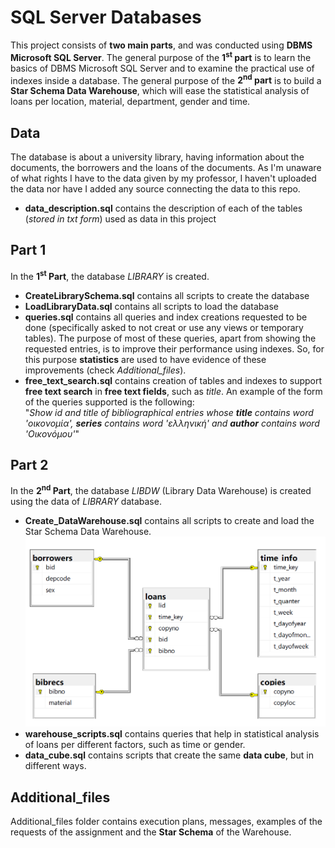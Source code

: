 # SQL Server Databases

This project consists of **two main parts**, and was conducted using **DBMS Microsoft SQL Server**. The general purpose of the **1<sup>st</sup> part** is to learn the basics of DBMS Microsoft SQL Server and to examine the practical use of indexes inside a database. The general purpose of the **2<sup>nd</sup> part** is to build a **Star Schema Data Warehouse**, which will ease the statistical analysis of loans per location, material, department, gender and time.  

## Data
The database is about a university library, having information about the documents, the borrowers and the loans of the documents.
As I'm unaware of what rights I have to the data given by my professor, I haven't uploaded the data nor have I added any source connecting the data to this repo.  
- **data_description.sql** contains the description of each of the tables (*stored in txt form*) used as data in this project

## Part 1
In the **1<sup>st</sup> Part**, the database *LIBRARY* is created.  
- **CreateLibrarySchema.sql** contains all scripts to create the database
- **LoadLibraryData.sql** contains all scripts to load the database
- **queries.sql** contains all queries and index creations requested to be done (specifically asked to not creat or use any views or temporary tables). The purpose of most of these queries, apart from showing the requested entries, is to improve their performance using indexes. So, for this purpose **statistics** are used to have evidence of these improvements (check *Additional_files*).
- **free_text_search.sql** contains creation of tables and indexes to support **free text search** in **free text fields**, such as *title*. An example of the form of the queries supported is the following:  
"*Show id and title of bibliographical entries whose* ***title*** *contains word 'οικονομία',* ***series*** *contains word 'ελληνική' and* ***author*** *contains word 'Οικονόμου'*"  

## Part 2  
In the **2<sup>nd</sup> Part**, the database *LIBDW* (Library Data Warehouse) is created using the data of *LIBRARY* database.  
- **Create_DataWarehouse.sql** contains all scripts to create and load the Star Schema Data Warehouse.  
![Warehouse Star Schema](https://github.com/themelinaKz/UniWork/blob/master/SQL%20Server%20Databases/Additional_files/star_schema.png?raw=true)
- **warehouse_scripts.sql** contains queries that help in statistical analysis of loans per different factors, such as time or gender.
- **data_cube.sql** contains scripts that create the same **data cube**, but in different ways.

## Additional_files  
Additional_files folder contains execution plans, messages, examples of the requests of the assignment and the **Star Schema** of the Warehouse.